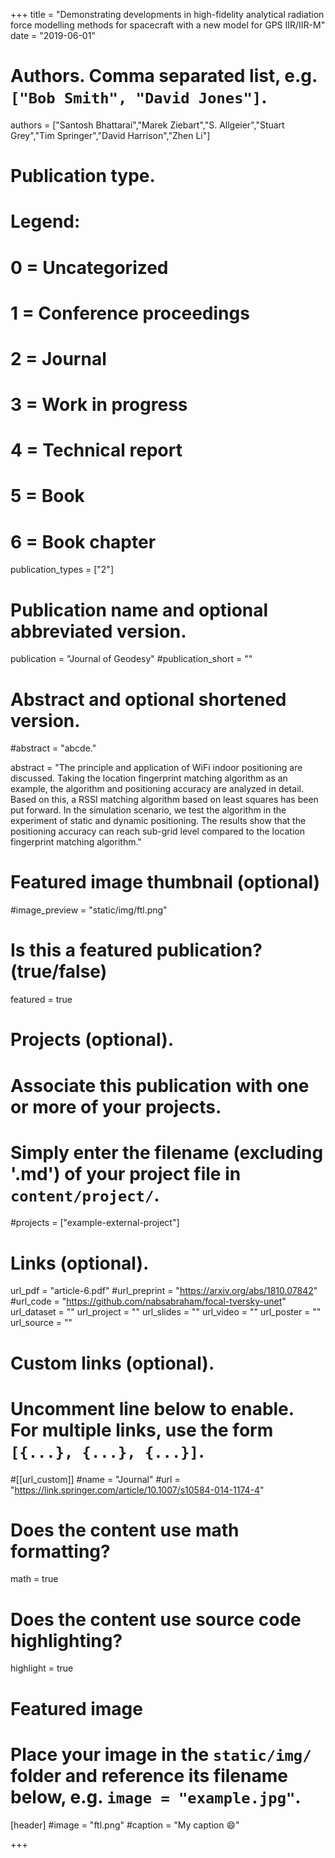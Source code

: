 +++
title = "Demonstrating developments in high-fidelity analytical radiation force modelling methods for spacecraft with a new model for GPS IIR/IIR-M"
date = "2019-06-01"

# Authors. Comma separated list, e.g. `["Bob Smith", "David Jones"]`.

authors = ["Santosh Bhattarai","Marek Ziebart","S. Allgeier","Stuart Grey","Tim Springer","David Harrison","Zhen Li"]

# Publication type.
# Legend:
# 0 = Uncategorized
# 1 = Conference proceedings
# 2 = Journal
# 3 = Work in progress
# 4 = Technical report
# 5 = Book
# 6 = Book chapter
publication_types = ["2"]

# Publication name and optional abbreviated version.
publication = "Journal of Geodesy"
#publication_short = ""

# Abstract and optional shortened version.

#abstract = "abcde."

abstract = "The principle and application of WiFi indoor positioning are discussed. Taking the location fingerprint matching algorithm as an example, the algorithm and positioning accuracy are analyzed in detail. Based on this, a RSSI matching algorithm based on least squares has been put forward. In the simulation scenario, we test the algorithm in the experiment of static and dynamic positioning. The results show that the positioning accuracy can reach sub-grid level compared to the location fingerprint matching algorithm."

# Featured image thumbnail (optional)
#image_preview = "static/img/ftl.png"

# Is this a featured publication? (true/false)
featured = true

# Projects (optional).
#   Associate this publication with one or more of your projects.
#   Simply enter the filename (excluding '.md') of your project file in `content/project/`.
#projects = ["example-external-project"]

# Links (optional).
url_pdf = "article-6.pdf"
#url_preprint = "https://arxiv.org/abs/1810.07842"
#url_code = "https://github.com/nabsabraham/focal-tversky-unet"
url_dataset = ""
url_project = ""
url_slides = ""
url_video = ""
url_poster = ""
url_source = ""

# Custom links (optional).
#   Uncomment line below to enable. For multiple links, use the form `[{...}, {...}, {...}]`.
#[[url_custom]]
#name = "Journal"
#url = "https://link.springer.com/article/10.1007/s10584-014-1174-4"

# Does the content use math formatting?
math = true

# Does the content use source code highlighting?
highlight = true
  
# Featured image
# Place your image in the `static/img/` folder and reference its filename below, e.g. `image = "example.jpg"`.
[header]
#image = "ftl.png"
#caption = "My caption :smile:"

+++
